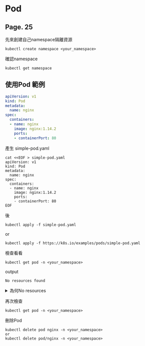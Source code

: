 # Pod

## Page. 25
先來創建自己namespace隔離資源
```shell
kubectl create namespace <your_namespace>
```
確認namespace
```shell
kubectl get namespace
```

## 使用Pod 範例

```yaml
apiVersion: v1
kind: Pod
metadata:
  name: nginx
spec:
  containers:
  - name: nginx
    image: nginx:1.14.2
    ports:
    - containerPort: 80
```

產生 simple-pod.yaml
```shell
cat <<EOF > simple-pod.yaml
apiVersion: v1
kind: Pod
metadata:
  name: nginx
spec:
  containers:
  - name: nginx
    image: nginx:1.14.2
    ports:
    - containerPort: 80
EOF
```
後
```shell
kubectl apply -f simple-pod.yaml
```
or

```shell
kubectl apply -f https://k8s.io/examples/pods/simple-pod.yaml
```

檢查看看
```shell
kubectl get pod -n <your_namespace>
```

output
```
No resources found
```

<details>
  <summary>為何No resources</summary>

    現在重新部署nginx 在自己的namespace    
    kubectl apply -f https://k8s.io/examples/pods/simple-pod.yaml -n your_namespace
    
    刪除在default namespace的Pod
    kubectl delete pod nginx

</details>

再次檢查
```shell
kubectl get pod -n <your_namespace>
```

刪除Pod
```shell
kubectl delete pod nginx -n <your_namespace>
or
kubectl delete pod/nginx -n <your_namespace>
```
